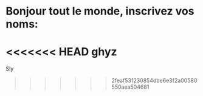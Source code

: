# Bonjour tout le monde, inscrivez vos noms:


<<<<<<< HEAD
ghyz
=======









Sly
>>>>>>> 2feaf531230854dbe6e3f2a00580550aea504681
